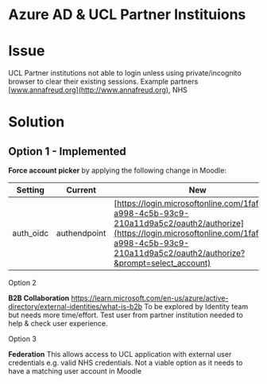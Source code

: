 # Azure AD & UCL Partner Instituions

# Issue

UCL Partner institutions not able to login unless using private/incognito browser to clear their existing sessions. Example partners [www.annafreud.org](http://www.annafreud.org), NHS

# Solution

## Option 1 - Implemented

**Force account picker** by applying the following change in Moodle:

| Setting                   | Current                                                                                                                                                                                                   | New                                                                                                              |
|---------------------------|-----------------------------------------------------------------------------------------------------------------------------------------------------------------------------------------------------------|------------------------------------------------------------------------------------------------------------------|
| auth\_oidc | authendpoint | [https://login.microsoftonline.com/1faf88fe-a998-4c5b-93c9-210a11d9a5c2/oauth2/authorize](https://login.microsoftonline.com/1faf88fe-a998-4c5b-93c9-210a11d9a5c2/oauth2/authorize?&prompt=select_account) | <https://login.microsoftonline.com/1faf88fe-a998-4c5b-93c9-210a11d9a5c2/oauth2/authorize?&prompt=select_account> |

Option 2 

**B2B Collaboration**
<https://learn.microsoft.com/en-us/azure/active-directory/external-identities/what-is-b2b>
To be explored by Identity team but needs more time/effort. Test user from partner institution needed to help & check user experience.

Option 3

**Federation**
This allows access to UCL application with external user credentials e.g. valid NHS credentials. Not a viable option as it needs to have a matching user account in Moodle
